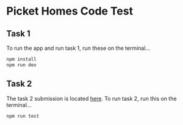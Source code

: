 # Picket Homes Code Test

## Task 1
To run the app and run task 1, run these on the terminal...

``` bash
npm install
npm run dev

```


## Task 2
The task 2 submission is located [here](https://github.com/jimmynguyen1308/picket-code-test/tree/master/src/components/TaskTwo/Function). To run task 2, run this on the terminal...

``` bash
npm run test
```
